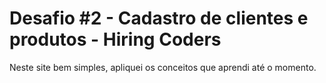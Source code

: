 # Desafio #2 - Cadastro de clientes e produtos - Hiring Coders 
Neste site bem simples, apliquei os conceitos que aprendi até o momento.


